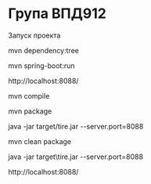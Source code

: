Група ВПД912
===============================
Запуск проекта

mvn dependency:tree

mvn spring-boot:run

http://localhost:8088/

mvn compile

mvn package

java -jar target/tire.jar --server.port=8088

mvn clean package

java -jar target\tire.jar --server.port=8088

http://localhost:8088/
